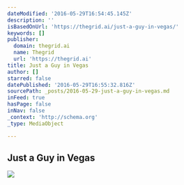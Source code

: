 ```yaml
---
dateModified: '2016-05-29T16:54:45.145Z'
description: ''
isBasedOnUrl: 'https://thegrid.ai/just-a-guy-in-vegas/'
keywords: []
publisher:
  domain: thegrid.ai
  name: Thegrid
  url: 'https://thegrid.ai'
title: Just a Guy in Vegas
author: []
starred: false
datePublished: '2016-05-29T16:55:32.816Z'
sourcePath: _posts/2016-05-29-just-a-guy-in-vegas.md
inFeed: true
hasPage: false
inNav: false
_context: 'http://schema.org'
_type: MediaObject

---
```

<article style=""><h1>Just a Guy in Vegas</h1><img src="https://s3-us-west-2.amazonaws.com/the-grid-img/p/4ab149af165ecdea9013abf0878801795fdaa913.jpg" /></article>